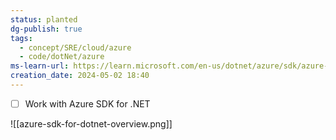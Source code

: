 ```yaml
---
status: planted
dg-publish: true
tags:
  - concept/SRE/cloud/azure
  - code/dotNet/azure
ms-learn-url: https://learn.microsoft.com/en-us/dotnet/azure/sdk/azure-sdk-for-dotnet
creation_date: 2024-05-02 18:40
---
```

- [ ] Work with Azure SDK for .NET

![[azure-sdk-for-dotnet-overview.png]]